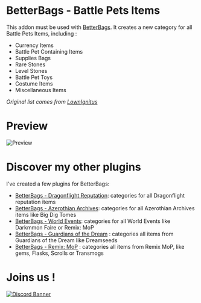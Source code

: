# BetterBags - Battle Pets Items
This addon must be used with [BetterBags](https://www.curseforge.com/wow/addons/better-bags). It creates a new category for all Battle Pets Items, including :

- Currency Items
- Battle Pet Containing Items
- Supplies Bags
- Rare Stones
- Level Stones
- Battle Pet Toys
- Costume Items
- Miscellaneous Items

*Original list comes from [LownIgnitus](https://www.curseforge.com/wow/addons/adibags-battle-pet-items)*

# Preview
![Preview](https://i.imgur.com/sY2V2mX.png)

# Discover my other plugins
I've created a few plugins for BetterBags:
- [BetterBags - Dragonflight Reputation](https://www.curseforge.com/wow/addons/betterbags-dragonfligh-reputation-insignia): categories for all Dragonflight reputation items
- [BetterBags - Azerothian Archives](https://www.curseforge.com/wow/addons/betterbags-azerothian-archives): categories for all Azerothian Archives items like Big Dig Tomes
- [BetterBags - World Events](https://www.curseforge.com/wow/addons/betterbags-world-events): categories for all World Events like Darkmmon Faire or Remix: MoP
- [BetterBags - Guardians of the Dream](https://www.curseforge.com/wow/addons/betterbags-guardians-of-the-dream) : categories all items from Guardians of the Dream like Dreamseeds
- [BetterBags - Remix: MoP](https://www.curseforge.com/wow/addons/betterbags-remix-mop) : categories all items from Remix MoP, like gems, Flasks, Scrolls or Transmogs


# Joins us !
[![Discord Banner](https://i.imgur.com/ZsPCQn1.png)](https://discord.gg/a6DQuK8hV7)
